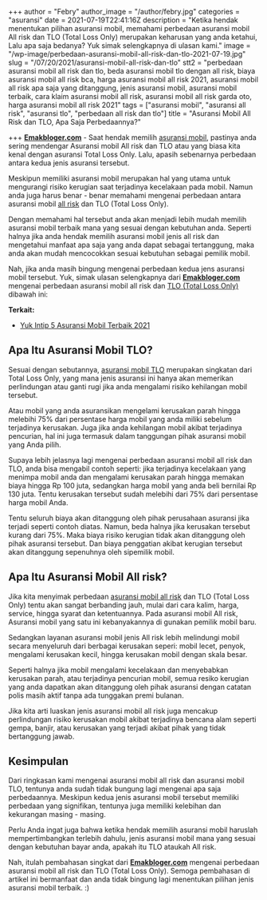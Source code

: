 +++
author = "Febry"
author_image = "/author/febry.jpg"
categories = "asuransi"
date = 2021-07-19T22:41:16Z
description = "Ketika hendak menentukan pilihan asuransi mobil, memahami perbedaan asuransi mobil All risk dan TLO (Total Loss Only) merupakan keharusan yang anda ketahui, Lalu apa saja bedanya? Yuk simak selengkapnya di ulasan kami."
image = "/wp-image/perbedaan-asuransi-mobil-all-risk-dan-tlo-2021-07-19.jpg"
slug = "/07/20/2021/asuransi-mobil-all-risk-dan-tlo"
stt2 = "perbedaan asuransi mobil all risk dan tlo, beda asuransi mobil tlo dengan all risk, biaya asuransi mobil all risk bca, harga asuransi mobil all risk 2021, asuransi mobil all risk apa saja yang ditanggung, jenis asuransi mobil, asuransi mobil terbaik, cara klaim asuransi mobil all risk, asuransi mobil all risk garda oto, harga asuransi mobil all risk 2021"
tags = ["asuransi mobil", "asuransi all risk", "asuransi tlo", "perbedaan all risk dan tlo"]
title = "Asuransi Mobil All Risk dan TLO, Apa Saja Perbedaannya?"

+++
[**Emakbloger.com**](/) - Saat hendak memilih [asuransi mobil](/tags/asuransi-mobil), pastinya anda sering mendengar Asuransi mobil All risk dan TLO atau yang biasa kita kenal dengan asuransi Total Loss Only. Lalu, apasih sebenarnya perbedaan antara kedua jenis asuransi tersebut.

Meskipun memiliki asuransi mobil merupakan hal yang utama untuk mengurangi risiko kerugian saat terjadinya kecelakaan pada mobil. Namun anda juga harus benar - benar memahami mengenai perbedaan antara asuransi mobil [all risk](/tags/asuransi-all-risk) dan TLO (Total Loss Only).

Dengan memahami hal tersebut anda akan menjadi lebih mudah memilih asuransi mobil terbaik mana yang sesuai dengan kebutuhan anda. Seperti halnya jika anda hendak memilih asuransi mobil jenis all risk dan mengetahui manfaat apa saja yang anda dapat sebagai tertanggung, maka anda akan mudah mencocokkan sesuai kebutuhan sebagai pemilik mobil.

Nah, jika anda masih bingung mengenai perbedaan kedua jens asuransi mobil tersebut. Yuk, simak ulasan selengkapnya dari [**Emakbloger.com**](/) mengenai perbedaan asuransi mobil all risk dan [TLO (Total Loss Only)](/tags/asuransi-tlo) dibawah ini:

**Terkait:**

* [Yuk Intip 5 Asuransi Mobil Terbaik 2021](https://www.emakbloger.com/07/19/2021/asuransi-mobil-terbaik/)

## Apa Itu Asuransi Mobil TLO?

Sesuai dengan sebutannya, [asuransi mobil TLO](/tags/asrusansi-tlo) merupakan singkatan dari Total Loss Only, yang mana jenis asuransi ini hanya akan memerikan perlindungan atau ganti rugi jika anda mengalami risiko kehilangan mobil tersebut.

Atau mobil yang anda asuransikan mengelami kerusakan parah hingga melebihi 75% dari persentase harga mobil yang anda miliki sebelum terjadinya kerusakan. Juga jika anda kehilangan mobil akibat terjadinya pencurian, hal ini juga termasuk dalam tanggungan pihak asuransi mobil yang Anda pilih.

Supaya lebih jelasnya lagi mengenai perbedaan asuransi mobil all risk dan TLO, anda bisa mengabil contoh seperti: jika terjadinya kecelakaan yang menimpa mobil anda dan mengalami kerusakan parah hingga memakan biaya hingga Rp 100 juta, sedangkan harga mobil yang anda beli bernilai Rp 130 juta. Tentu kerusakan tersebut sudah melebihi dari 75% dari persentase harga mobil Anda.

Tentu seluruh biaya akan ditanggung oleh pihak perusahaan asuransi jika terjadi seperti contoh diatas. Namun, beda halnya jika kerusakan tersebut kurang dari 75%. Maka biaya risiko kerugian tidak akan ditanggung oleh pihak asuransi tersebut. Dan biaya penggatian akibat kerugian tersebut akan ditanggung sepenuhnya oleh sipemilik mobil.

## Apa Itu Asuransi Mobil All risk?

Jika kita menyimak perbedaan [asuransi mobil all risk](/tags/asuransi-all-risk) dan TLO (Total Loss Only) tentu akan sangat berbanding jauh, mulai dari cara kalim, harga, service, hingga syarat dan ketentuannya. Pada asuransi mobil All risk, Asuransi mobil yang satu ini kebanyakannya di gunakan pemilik mobil baru.

Sedangkan layanan asuransi mobil jenis All risk lebih melindungi mobil secara menyeluruh dari berbagai kerusakan seperi: mobil lecet, penyok, mengalami kerusakan kecil, hingga kerusakan mobil dengan skala besar.

Seperti halnya jika mobil mengalami kecelakaan dan menyebabkan kerusakan parah, atau terjadinya pencurian mobil, semua resiko kerugian yang anda dapatkan akan ditanggung oleh pihak asuransi dengan catatan polis masih aktif tanpa ada tunggakan premi bulanan.

Jika kita arti luaskan jenis asuransi mobil all risk juga mencakup perlindungan risiko kerusakan mobil akibat terjadinya bencana alam seperti gempa, banjir, atau kerusakan yang terjadi akibat pihak yang tidak bertanggung jawab. 

## Kesimpulan

Dari ringkasan kami mengenai asuransi mobil all risk dan asuransi mobil TLO, tentunya anda sudah tidak bungung lagi mengenai apa saja perbedaannya. Meskipun kedua jenis asuransi mobil tersebut memiliki perbedaan yang signifikan, tentunya juga memiliki kelebihan dan kekurangan masing - masing.

Perlu Anda ingat juga bahwa ketika hendak memilih asuransi mobil haruslah mempertimbangkan terlebih dahulu, jenis asuransi mobil mana yang sesuai dengan kebutuhan bayar anda, apakah itu TLO ataukah All risk.

Nah, itulah pembahasan singkat dari [**Emakbloger.com**](/) mengenai perbedaan asuransi mobil all risk dan TLO (Total Loss Only). Semoga pembahasan di artikel ini bermanfaat dan anda tidak bingung lagi menentukan pilihan jenis asuransi mobil terbaik. :)
